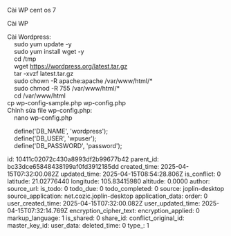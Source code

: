 Cài WP cent os 7

Cài WP

Cài Wordpress:  
    sudo yum update -y  
    sudo yum install wget -y  
    cd /tmp  
    wget https://wordpress.org/latest.tar.gz  
    tar -xvzf latest.tar.gz  
    sudo chown -R apache:apache /var/www/html/\*  
    sudo chmod -R 755 /var/www/html/\*  
    cd /var/www/html  
cp wp-config-sample.php wp-config.php  
Chỉnh sửa file wp-config.php:  
    nano wp-config.php

&nbsp;   define('DB_NAME', 'wordpress');  
    define('DB_USER', 'wpuser');  
    define('DB_PASSWORD', 'password');

id: 10411c02072c430a8993df2b99677b42
parent_id: bc33dce65848438199af0fd3912185dd
created_time: 2025-04-15T07:32:00.082Z
updated_time: 2025-04-15T08:54:28.806Z
is_conflict: 0
latitude: 21.02776440
longitude: 105.83415980
altitude: 0.0000
author: 
source_url: 
is_todo: 0
todo_due: 0
todo_completed: 0
source: joplin-desktop
source_application: net.cozic.joplin-desktop
application_data: 
order: 0
user_created_time: 2025-04-15T07:32:00.082Z
user_updated_time: 2025-04-15T07:32:14.769Z
encryption_cipher_text: 
encryption_applied: 0
markup_language: 1
is_shared: 0
share_id: 
conflict_original_id: 
master_key_id: 
user_data: 
deleted_time: 0
type_: 1